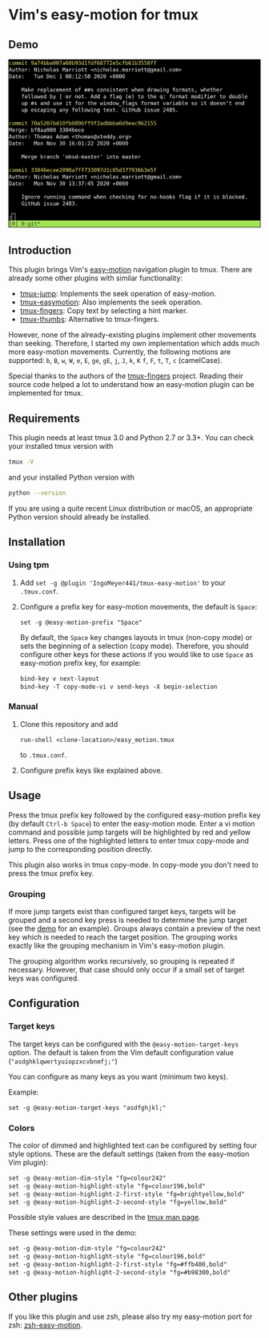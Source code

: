 # Vim's easy-motion for tmux

## Demo

![tmux-easy-motion demo](https://raw.githubusercontent.com/IngoMeyer441/tmux-easy-motion/master/demo.gif)

## Introduction

This plugin brings Vim's [easy-motion](https://github.com/easymotion/vim-easymotion) navigation plugin to tmux. There
are already some other plugins with similar functionality:

- [tmux-jump](https://github.com/schasse/tmux-jump): Implements the seek operation of easy-motion.
- [tmux-easymotion](https://github.com/ddzero2c/tmux-easymotion): Also implements the seek operation.
- [tmux-fingers](https://github.com/Morantron/tmux-fingers): Copy text by selecting a hint marker.
- [tmux-thumbs](https://github.com/fcsonline/tmux-thumbs): Alternative to tmux-fingers.

However, none of the already-existing plugins implement other movements than seeking. Therefore, I started my own
implementation which adds much more easy-motion movements. Currently, the following motions are supported: `b`, `B`,
`w`, `W`, `e`, `E`, `ge`, `gE`, `j`, `J`, `k`, `K` `f`, `F`, `t`, `T`, `c` (camelCase).

Special thanks to the authors of the [tmux-fingers](https://github.com/Morantron/tmux-fingers) project. Reading their
source code helped a lot to understand how an easy-motion plugin can be implemented for tmux.

## Requirements

This plugin needs at least tmux 3.0 and Python 2.7 or 3.3+. You can check your installed tmux version with

```bash
tmux -V
```

and your installed Python version with

```bash
python --version
```

If you are using a quite recent Linux distribution or macOS, an appropriate Python version should already be installed.

## Installation

### Using tpm

1. Add `set -g @plugin 'IngoMeyer441/tmux-easy-motion'` to your `.tmux.conf`.

2. Configure a prefix key for easy-motion movements, the default is `Space`:

   ```
   set -g @easy-motion-prefix "Space"
   ```

   By default, the `Space` key changes layouts in tmux (non-copy mode) or sets the beginning of a selection (copy mode).
   Therefore, you should configure other keys for these actions if you would like to use `Space` as easy-motion prefix
   key, for example:

   ```
   bind-key v next-layout
   bind-key -T copy-mode-vi v send-keys -X begin-selection
   ```

### Manual

1. Clone this repository and add

   ```
   run-shell <clone-location>/easy_motion.tmux
   ```

   to `.tmux.conf`.

2. Configure prefix keys like explained above.

## Usage

Press the tmux prefix key followed by the configured easy-motion prefix key (by default `Ctrl-b Space`) to enter the
easy-motion mode. Enter a vi motion command and possible jump targets will be highlighted by red and yellow letters.
Press one of the highlighted letters to enter tmux copy-mode and jump to the corresponding position directly.

This plugin also works in tmux copy-mode. In copy-mode you don't need to press the tmux prefix key.

### Grouping

If more jump targets exist than configured target keys, targets will be grouped and a second key press is needed to
determine the jump target (see the [demo](#demo) for an example). Groups always contain a preview of the next key which
is needed to reach the target position. The grouping works exactly like the grouping mechanism in Vim's easy-motion
plugin.

The grouping algorithm works recursively, so grouping is repeated if necessary. However, that case should only occur if
a small set of target keys was configured.

## Configuration

### Target keys

The target keys can be configured with the `@easy-motion-target-keys` option. The default is taken from the
Vim default configuration value (`"asdghklqwertyuiopzxcvbnmfj;"`)

You can configure as many keys as you want (minimum two keys).

Example:

```
set -g @easy-motion-target-keys "asdfghjkl;"
```

### Colors

The color of dimmed and highlighted text can be configured by setting four style options. These are the default
settings (taken from the easy-motion Vim plugin):

```
set -g @easy-motion-dim-style "fg=colour242"
set -g @easy-motion-highlight-style "fg=colour196,bold"
set -g @easy-motion-highlight-2-first-style "fg=brightyellow,bold"
set -g @easy-motion-highlight-2-second-style "fg=yellow,bold"
```

Possible style values are described in the [tmux man page](https://man7.org/linux/man-pages/man1/tmux.1.html#STYLES).

These settings were used in the demo:

```
set -g @easy-motion-dim-style "fg=colour242"
set -g @easy-motion-highlight-style "fg=colour196,bold"
set -g @easy-motion-highlight-2-first-style "fg=#ffb400,bold"
set -g @easy-motion-highlight-2-second-style "fg=#b98300,bold"
```

## Other plugins

If you like this plugin and use zsh, please also try my easy-motion port for zsh:
[zsh-easy-motion](https://github.com/IngoMeyer441/zsh-easy-motion).
